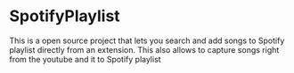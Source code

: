 # SpotifyPlaylist
This is a open source project that lets you search and add songs to Spotify playlist directly from an extension. This also allows to capture songs right from the youtube and it to Spotify playlist
